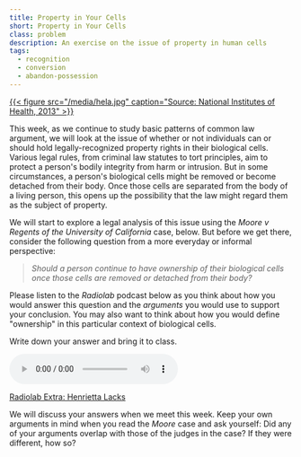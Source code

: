 ```yaml
---
title: Property in Your Cells
short: Property in Your Cells
class: problem
description: An exercise on the issue of property in human cells
tags:
  - recognition
  - conversion
  - abandon-possession
---
```



[{{< figure src="/media/hela.jpg" caption="Source: National Institutes of Health, 2013" >}}](https://imagebank.nih.gov/details.cfm?imageid=1463) 

This week, as we continue to study basic patterns of common law argument, we will look at the issue of whether or not individuals can or should hold legally-recognized property rights in their biological cells. Various legal rules, from criminal law statutes to tort principles, aim to protect a person's bodily integrity from harm or intrusion. But in some circumstances, a person's biological cells might be removed or become detached from their body. Once those cells are separated from the body of a living person, this opens up the possibility that the law might regard them as the subject of property. 

We will start to explore a legal analysis of this issue using the *Moore v Regents of the University of California* case, below. But before we get there, consider the following question from a more everyday or informal perspective:

> *Should a person continue to have ownership of their biological cells once those cells are removed or detached from their body?*

Please listen to the *Radiolab* podcast below as you think about how you would answer this question and the *arguments* you would use to support your conclusion. You may also want to think about how you would define "ownership" in this particular context of biological cells.

Write down your answer and bring it to class. 

<audio controls><source src="https://www.dropbox.com/s/e1riae58o4h67ys/radiolab_henriettalacks.mp3?raw=1" type="audio/mpeg"></audio>

<i class="fas fa-podcast"></i> [Radiolab Extra: Henrietta Lacks](https://www.wnycstudios.org/podcasts/radiolab/articles/radiolab-extra-henrietta-lacks)

We will discuss your answers when we meet this week. Keep your own arguments in mind when you read the *Moore* case and ask yourself: Did any of your arguments overlap with those of the judges in the case? If they were different, how so?
